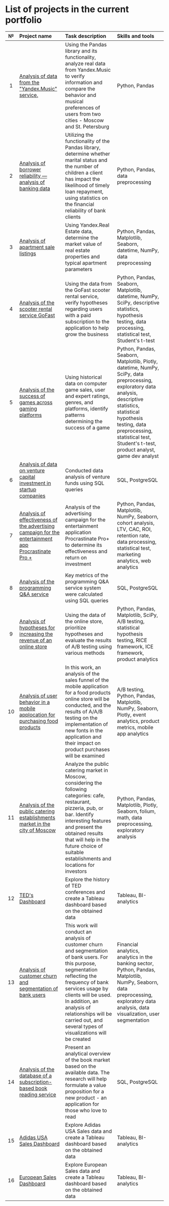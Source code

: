 # List of projects in the current portfolio

| №  | Project name  | Task description | Skills and tools |
|:-------------: |:---------------|:-------------|:-------------|
| 1 | [Analysis of data from the "Yandex.Music" service.](https://github.com/Danyl1997/Portfolio/tree/main/1.%20%20Analysis%20of%20data%20from%20the%20%22Yandex.Music%22%20service.) | Using the Pandas library and its functionality, analyze real data from Yandex.Music to verify information and compare the behavior and musical preferences of users from two cities - Moscow and St. Petersburg | Python, Pandas |
| 2 | [Analysis of borrower reliability — analysis of banking data](https://github.com/Danyl1997/Portfolio/tree/main/2.%20Analysis%20of%20borrower%20reliability%20—%20analysis%20of%20banking%20data) | Utilizing the functionality of the Pandas library, determine whether marital status and the number of children a client has impact the likelihood of timely loan repayment, using statistics on the financial reliability of bank clients | Python, Pandas, data preprocessing |
| 3 | [Analysis of apartment sale listings](https://github.com/Danyl1997/Portfolio/tree/main/3.%20Analysis%20of%20apartment%20sale%20listings) | Using Yandex.Real Estate data, determine the market value of real estate properties and typical apartment parameters | Python, Pandas, Matplotlib, Seaborn, datetime, NumPy, data preprocessing |
| 4 | [Analysis of the scooter rental service GoFast](https://github.com/Danyl1997/Portfolio/tree/main/4.%20Analysis%20of%20the%20scooter%20rental%20service%20GoFast) | Using the data from the GoFast scooter rental service, verify hypotheses regarding users with a paid subscription to the application to help grow the business | Python, Pandas, Seaborn, Matplotlib, datetime, NumPy, SciPy, descriptive statistics, hypothesis testing, data processing, statistical test, Student's t-test |
| 5 | [Analysis of the success of games across gaming platforms](https://github.com/Danyl1997/Portfolio/tree/main/5.%20Analysis%20of%20the%20success%20of%20games%20across%20gaming%20platforms) | Using historical data on computer game sales, user and expert ratings, genres, and platforms, identify patterns determining the success of a game  | Python, Pandas, Seaborn, Matplotlib, Plotly, datetime, NumPy, SciPy, data preprocessing, exploratory data analysis, descriptive statistics, statistical hypothesis testing, data preprocessing, statistical test, Student's t-test, product analyst, game dev analyst |
| 6 | [Analysis of data on venture capital investment in startup companies](https://github.com/Danyl1997/Portfolio/tree/main/6.%20Analysis%20of%20data%20on%20venture%20capital%20investment%20in%20startup%20companies) | Conducted data analysis of venture funds using SQL queries | SQL, PostgreSQL |
| 7 | [Analysis of effectiveness of the advertising campaign for the entertainment app Procrastinate Pro +](https://github.com/Danyl1997/Portfolio/tree/main/7.%20Analysis%20of%20the%20effectiveness%20of%20the%20advertising%20campaign%20for%20the%20entertainment%20application%20Procrastinate%20Pro%2B) | Analysis of the advertising campaign for the entertainment application Procrastinate Pro+ to determine its effectiveness and return on investment | Python, Pandas, Matplotlib, NumPy, Seaborn, cohort analysis, LTV, CAC, ROI, retention rate, data processing, statistical test, marketing analytics, web analytics  |
| 8 | [Analysis of the programming Q&A service](https://github.com/Danyl1997/Portfolio/tree/main/8.%20Analysis%20of%20the%20programming%20Q%26A%20service) | Key metrics of the programming Q&A service system were calculated using SQL queries | SQL, PostgreSQL |
| 9 | [Analysis of hypotheses for increasing the revenue of an online store](https://github.com/Danyl1997/Portfolio/tree/main/9.%20Analysis%20of%20hypotheses%20for%20increasing%20the%20revenue%20of%20an%20online%20store) | Using the data of the online store, prioritize hypotheses and evaluate the results of A/B testing using various methods | Python, Pandas, Matplotlib, SciPy, A/B testing, statistical hypothesis testing, RICE framework, ICE framework, product analytics |
| 10 | [Analysis of user behavior in a mobile applocation for purchasing food products](https://github.com/Danyl1997/Portfolio/tree/main/10.%20Analysis%20of%20user%20behavior%20in%20a%20mobile%20application%20for%20purchasing%20food%20products) | In this work, an analysis of the sales funnel of the mobile application for a food products online store will be conducted, and the results of A/A/B testing on the implementation of new fonts in the application and their impact on product purchases will be examined  | A/B testing, Python, Pandas, Matplotlib, NumPy, Seaborn, Plotly, event analytics, product metrics, mobile app analytics |
| 11 | [Analysis of the public catering establishments market in the city of Moscow](https://github.com/Danyl1997/Portfolio/tree/main/11.%20Analysis%20of%20the%20public%20catering%20establishments%20market%20in%20the%20city%20of%20Moscow) | Analyze the public catering market in Moscow, considering the following categories: cafe, restaurant, pizzeria, pub, or bar. Identify interesting features and present the obtained results that will help in the future choice of suitable establishments and locations for investors |  Python, Pandas, Matplotlib, Plotly, Seaborn, folium, math, data preprocessing, exploratory analysis |
| 12 | [TED's Dashboard](https://github.com/Danyl1997/Portfolio/tree/main/12.%20Dashboard%20TED%20) | Explore the history of TED conferences and create a Tableau dashboard based on the obtained data | Tableau, BI-analytics |
| 13 | [Analysis of customer churn and segmentation of bank users](https://github.com/Danyl1997/Portfolio/tree/main/13.%20Analysis%20of%20customer%20churn%20and%20segmentation%20of%20bank%20users) | This work will conduct an analysis of customer churn and segmentation of bank users. For this purpose, segmentation reflecting the frequency of bank services usage by clients will be used. In addition, an analysis of relationships will be carried out, and several types of visualizations will be created | Financial analytics, analytics in the banking sector, Python, Pandas, Matplotlib, NumPy, Seaborn, data preprocessing, exploratory data analysis, data visualization, user segmentation |
| 14 | [Analysis of the database of a subscription-based book reading service](https://github.com/Danyl1997/Portfolio/tree/main/14.%20Analysis%20of%20the%20database%20of%20a%20subscription-based%20book%20reading%20service) | Present an analytical overview of the book market based on the available data. The research will help formulate a value proposition for a new product - an application for those who love to read | SQL, PostgreSQL |
| 15 | [Adidas USA Sales Dashboard](https://github.com/Danyl1997/Portfolio/tree/main/15.%20Adidas%20USA%20Sales%20Dashboard) | Explore Adidas USA Sales data and create a Tableau dashboard based on the obtained data | Tableau, BI-analytics |
| 16 | [European Sales Dashboard](https://github.com/Danyl1997/Portfolio/tree/main/16.%20European%20Sales%20Dashboard) | Explore European Sales data and create a Tableau dashboard based on the obtained data | Tableau, BI-analytics |

